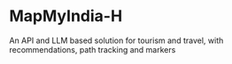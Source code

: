 # MapMyIndia-H
An API and LLM based solution for tourism and travel, with recommendations, path tracking and markers
